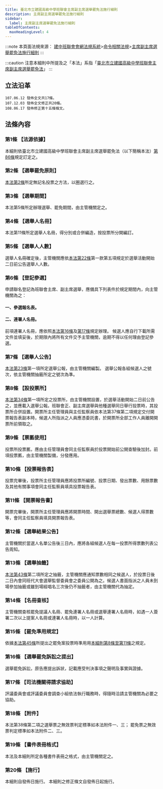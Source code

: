 ```yaml
---
title: 臺北市立建國高級中學班聯會主席副主席選舉罷免法施行細則
description: 主席副主席選舉罷免法施行細則
sidebar:
  label: 主席副主席選舉罷免法施行細則
tableOfContents:
  maxHeadingLevel: 4
---
```


:::note
本頁面法規來源：
[建中班聯會會網法規系統](https://ckhssc.wordpress.com/%e6%b3%95%e8%a6%8f%e7%b3%bb%e7%b5%b1/)\>[命令相關法規](https://ckhssc.wordpress.com/%e6%b3%95%e8%a6%8f%e5%91%bd%e4%bb%a4/)\>[主席副主席選舉罷免法施行細則](https://drive.google.com/file/d/1U_OcDUxZZYz5Lt3sD3s9aj3Hepu_Rwba/view?usp=sharing)
:::

:::caution
注意本細則中所提及之「本法」系指「[臺北市立建國高級中學班聯會主席副主席選舉罷免法](/主席與副主席/主席副主席選舉罷免法)」
:::

## 立法沿革 
```
107.06.12 發佈全文共17條。 
107.12.03 發佈全文修正共20條。 
108.06.17 發佈修正第十五條條文。  
```

## 法條內容

### 第1條 【法源依據】 

本細則依臺北市立建國高級中學班聯會主席副主席選舉罷免法（以下簡稱本法）[第86條](/主席與副主席/主席副主席選舉罷免法/#第-86-條施行細則)規定訂定之。 

### 第2條 【選舉罷免原則】 

[本法第2條](/主席與副主席/主席副主席選舉罷免法/#第-2-條選舉罷免方式)所定無記名投票之方法，以圈選行之。 

### 第3條 【選舉期間】 

本法第5條所定辦理選舉、罷免期間，由主管機關定之。 

### 第4條 【選舉人名冊】 

本法第11條所定選舉人名冊，得分別或合併編造，按投票所分開編訂。 

### 第5條 【選舉人人數】 

選舉人名冊確定後，主管機關應依[本法第22條](/主席與副主席/主席副主席選舉罷免法/#第-22-條選舉公告)第一款第五項規定於選舉活動開始二日前公告選舉人人數。 

### 第6條 【登記參選】 

申請聯名登記為班聯會主席、副主席選舉，應備具下列表件於規定期間內，向主管機關為之：

#### 一、參選報名表。

#### 二、連署人名冊。 

前項連署人名冊，應依照[本法第16條](/主席與副主席/主席副主席選舉罷免法/#第-16-條候選人之登記)及[第17條](/主席與副主席/主席副主席選舉罷免法/#第-17-條選舉連署之要件)規定辦理。 候選人應自行下載所需文件並填妥後，於期限內將所有文件交予主管機關，逾期不得以任何理由登記參選。 

### 第7條 【選舉人公告】 

[本法第23條](/主席與副主席/主席副主席選舉罷免法/#第-23-條選舉公報之編印)第一項所定選舉公報，由主管機關編製。 選舉公報各組候選人之號次，依主管機關抽籤所定之號次為準。 

### 第8條 【設投票所】

[本法第34條](/主席與副主席/主席副主席選舉罷免法/#第-34-條設投票所)第一項所定之投票所，由主管機關設置，於選舉活動開始二日前公告之，並應載入選舉公報。班聯會正、副主席選舉與他種選舉同日舉行投票時，其投票所合併設置。開票所主任管理員與主任監察員依本法第37條第二項規定交付開票報告表副本時，候選人所指派之人員應憑委託書，於開票所全部工作人員離開開票所前領取之。 

### 第9條 【票匭使用】 

投票所投票匭，應由主任管理員會同主任監察員於投票開始前公開查驗後加封。前項投票匭，由主管機關製備，分發應用。

### 第10條 【投票報告表】 

投票完畢後，投票所主任管理員應將投票所編號、投票日期、發出票數、用餘票數及其他有關事項會同主任監察員填具投票報告表。

### 第11條 【開票報告書】 

開票完畢後，開票所主任管理員應將開票時間、開出選舉票總數、候選人得票數等，會同主任監察員填具開票報告表。 

### 第12條 【選舉結果公告】 

主管機關於當選人名單公告後三日內，應將各組候選人在每一投票所得票數列表公告周知。 

### 第13條 【選舉抽籤】 

[本法第43條](/主席與副主席/主席副主席選舉罷免法/#第-43-條相對多數決與重行投票)第二項所定之抽籤，主管機關應通知票數相同之候選人，於投票日後二日內會同班代大會選舉監督委員會之委員公開為之。候選人書面指派之人員未到場參加抽籤或雖到場經唱名三次後仍不抽籤者，由主管機關代為抽定。 

### 第14條 【名冊查核】 

主管機關查核罷免提議人名冊、罷免連署人名冊或選舉連署人名冊時，如遇一人簽署二次以上提案人名冊或連署人名冊時，以一人計算。 

### 第15條 【罷免準用規定】 

依據[本法第45條](/主席與副主席/主席副主席選舉罷免法/#第-45-條罷免案之提出)所提出之罷免案投票時準用用[本細則第8條至第11條](#第8條-設投票所)之規定。 

### 第16條 【選舉罷免訴訟之提出】 

選舉罷免訴訟，原告應提出訴狀，記載應受判決事項之聲明及事實與證據。 

### 第17條 【司法機關得請求協助】 
評議委員會或評議委員會調查小組依法執行職務時，得隨時洽請主管機關為必要之協助。 

### 第18條 【附件】 

本法第38條第二項之選舉票之無效票判定標準如本法附件一、三；
罷免票之無效票判定標準如本法附件二、三。 

### 第19條 【書件表冊格式】 

本法及本細則所定各種書件表冊之格式，由主管機關定之。 

### 第20條 【施行】 

本細則自發佈日施行。 本細則之修正條文自發佈日起施行。 